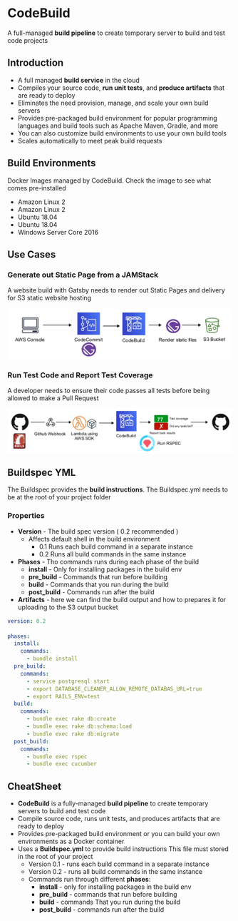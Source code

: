 # CodeBuild

A full-managed **build pipeline** to create temporary
server to build and test code projects

## Introduction

- A full managed **build service** in the cloud
- Compiles your source code, **run unit tests**, and
**produce artifacts** that are ready to deploy
- Eliminates the need provision, manage, and scale your
own build servers
- Provides pre-packaged build environment for popular programming
languages and build tools such as Apache Maven, Gradle,
and more
- You can also customize build environments to use your
own build tools
- Scales automatically to meet peak build requests

## Build Environments

Docker Images managed by CodeBuild. Check the image to see what
comes pre-installed

- Amazon Linux 2
- Amazon Linux 2
- Ubuntu 18.04
- Ubuntu 18.04
- Windows Server Core 2016

## Use Cases

### Generate out Static Page from a JAMStack

A website build with Gatsby needs to render out Static Pages
and delivery for S3 static website hosting

<img
  src="../../public/images/codebuild/use_case_1.png"
  alt="Use Case 1" />

### Run Test Code and Report Test Coverage

A developer needs to ensure their code passes all tests before
being allowed to make a Pull Request

<img
  src="../../public/images/codebuild/use_case_2.png"
  alt="Use Case 2" />

## Buildspec YML

The Buildspec provides the **build instructions**.
The Buildspec.yml needs to be at the root of your project folder

### Properties

- **Version** - The build spec version ( 0.2 recommended )
  - Affects default shell in the build environment
    - 0.1 Runs each build command in a separate instance
    - 0.2 Runs all build commands in the same instance
- **Phases** - Tho commands runs during each phase of the build
  - **install** - Only for installing packages in the build env
  - **pre_build** - Commands that run before building
  - **build** - Commands that you run during the build
  - **post_build** - Commands run after the build
- **Artifacts** - here we can find the build output and
how to prepares it for uploading to the S3 output bucket

```yaml
version: 0.2

phases:
  install:
    commands:
      - bundle install
  pre_build:
    commands:
      - service postgresql start
      - export DATABASE_CLEANER_ALLOW_REMOTE_DATABAS_URL=true
      - export RAILS_ENV=test
  build:
    commands:
      - bundle exec rake db:create
      - bundle exec rake db:schema:load
      - bundle exec rake db:migrate
  post_build:
    commands:
      - bundle exec rspec
      - bundle exec cucumber
```

## CheatSheet

- **CodeBuild** is a fully-managed **build pipeline** to create
temporary servers to build and test code
- Compile source code, runs unit tests, and produces artifacts
that are ready to deploy
- Provides pre-packaged build environment or you can build your
own environments as a Docker container
- Uses a **Buildspec.yml** to provide build instructions
This file must stored in the root of your project
  - Version 0.1 - runs each build command in a separate instance
  - Version 0.2 - runs all build commands in the same instance
  - Commands run through different **phases**:
    - **install** - only for installing packages in the
    build env
    - **pre_build** - commands that run before building
    - **build** - commands That you run during the build
    - **post_build** - commands run after the build

<style>
.text-red {
  color: red;
}
</style>
